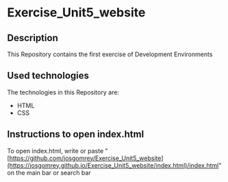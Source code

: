 # Exercise_Unit5_website

## Description

This Repository contains the first exercise of Development Environments

## Used technologies

The technologies in this Repository are:
- HTML
- CSS

## Instructions to open index.html

To open index.html, write or paste "[https://github.com/josgomrey/Exercise_Unit5_website](https://josgomrey.github.io/Exercise_Unit5_website/index.html)/index.html" on the main bar or search bar
